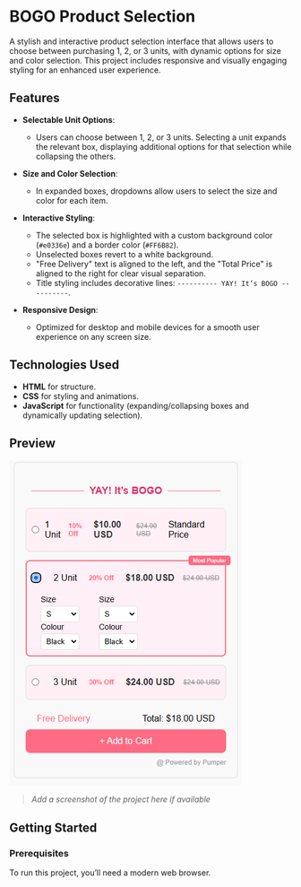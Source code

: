 # BOGO Product Selection

A stylish and interactive product selection interface that allows users to choose between purchasing 1, 2, or 3 units, with dynamic options for size and color selection. This project includes responsive and visually engaging styling for an enhanced user experience.

## Features

- **Selectable Unit Options**: 
  - Users can choose between 1, 2, or 3 units. Selecting a unit expands the relevant box, displaying additional options for that selection while collapsing the others.
  
- **Size and Color Selection**: 
  - In expanded boxes, dropdowns allow users to select the size and color for each item.

- **Interactive Styling**: 
  - The selected box is highlighted with a custom background color (`#e0336e`) and a border color (`#FF6B82`).
  - Unselected boxes revert to a white background.
  - "Free Delivery" text is aligned to the left, and the "Total Price" is aligned to the right for clear visual separation.
  - Title styling includes decorative lines: `---------- YAY! It’s BOGO ----------`.

- **Responsive Design**: 
  - Optimized for desktop and mobile devices for a smooth user experience on any screen size.

## Technologies Used

- **HTML** for structure.
- **CSS** for styling and animations.
- **JavaScript** for functionality (expanding/collapsing boxes and dynamically updating selection).

## Preview

![BOGO Product Selection Screenshot](./Preview.png)
> _Add a screenshot of the project here if available_

## Getting Started

### Prerequisites

To run this project, you’ll need a modern web browser.
